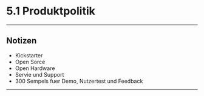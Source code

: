 # 5.1 Produktpolitik


---

## Notizen

- Kickstarter
- Open Sorce
- Open Hardware
- Servie und Support
- 300 Sempels fuer Demo, Nutzertest und Feedback

---
